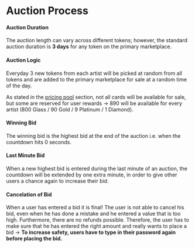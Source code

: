 # Auction Process

#### Auction Duration

The auction length can vary across different tokens; however, the standard auction duration is **3 days** for any token on the primary marketplace.&#x20;

#### Auction Logic

Everyday 3 new tokens from each artist will be picked at random from all tokens and are added to the primary marketplace for sale at a random time of the day.&#x20;

As stated in the [pricing pool](../../gameplay/reward-system.md#price-pool) section, not all cards will be available for sale, but some are reserved for user rewards -> 890 will be available for every artist (800 Glass / 90 Gold / 9 Platinum / 1 Diamond).&#x20;

#### Winning Bid

The winning bid is the highest bid at the end of the auction i.e. when the countdown hits 0 seconds.

#### Last Minute Bid

When a new highest bid is entered during the last minute of an auction, the countdown will be extended by one extra minute, in order to give other users a chance again to increase their bid.&#x20;

#### Cancelation of Bid

When a user has entered a bid it is final! The user is not able to cancel his bid, even when he has done a mistake and he entered a value that is too high. Furthermore, there are no refunds possible. Therefore, the user has to make sure that he has entered the right amount and really wants to place a bid -> **To increase safety, users have to type in their password again before placing the bid.**
